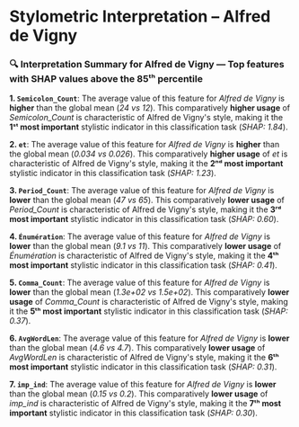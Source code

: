 # Stylometric Interpretation – Alfred de Vigny

### 🔍 Interpretation Summary for **Alfred de Vigny** — Top features with SHAP values above the 85ᵗʰ percentile

**1. `Semicolon_Count`**: The average value of this feature for *Alfred de Vigny* is **higher** than the global mean (*24 vs 12*). This comparatively **higher usage** of *Semicolon_Count* is characteristic of Alfred de Vigny's style, making it the **1ˢᵗ most important** stylistic indicator in this classification task (*SHAP: 1.84*).

**2. `et`**: The average value of this feature for *Alfred de Vigny* is **higher** than the global mean (*0.034 vs 0.026*). This comparatively **higher usage** of *et* is characteristic of Alfred de Vigny's style, making it the **2ⁿᵈ most important** stylistic indicator in this classification task (*SHAP: 1.23*).

**3. `Period_Count`**: The average value of this feature for *Alfred de Vigny* is **lower** than the global mean (*47 vs 65*). This comparatively **lower usage** of *Period_Count* is characteristic of Alfred de Vigny's style, making it the **3ʳᵈ most important** stylistic indicator in this classification task (*SHAP: 0.60*).

**4. `Énumération`**: The average value of this feature for *Alfred de Vigny* is **lower** than the global mean (*9.1 vs 11*). This comparatively **lower usage** of *Énumération* is characteristic of Alfred de Vigny's style, making it the **4ᵗʰ most important** stylistic indicator in this classification task (*SHAP: 0.41*).

**5. `Comma_Count`**: The average value of this feature for *Alfred de Vigny* is **lower** than the global mean (*1.3e+02 vs 1.5e+02*). This comparatively **lower usage** of *Comma_Count* is characteristic of Alfred de Vigny's style, making it the **5ᵗʰ most important** stylistic indicator in this classification task (*SHAP: 0.37*).

**6. `AvgWordLen`**: The average value of this feature for *Alfred de Vigny* is **lower** than the global mean (*4.6 vs 4.7*). This comparatively **lower usage** of *AvgWordLen* is characteristic of Alfred de Vigny's style, making it the **6ᵗʰ most important** stylistic indicator in this classification task (*SHAP: 0.31*).

**7. `imp_ind`**: The average value of this feature for *Alfred de Vigny* is **lower** than the global mean (*0.15 vs 0.2*). This comparatively **lower usage** of *imp_ind* is characteristic of Alfred de Vigny's style, making it the **7ᵗʰ most important** stylistic indicator in this classification task (*SHAP: 0.30*).

